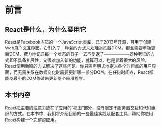 # 前言
## React是什么，为什么要用它
React是Facebook内部的一个JavaScript类库，已于2013年开源，可用于创建Web用户交互界面。它引入了一种新的方式来处理浏览器DOM。那些需要手动更新DOM、费力地记录每一个状态的日子一去不复返了——————这种老旧的方式即不具备扩展性，又很难加入新的功能，就算可以，也是冒着很大的风险。React使用新颖的方式解决了这些问题。你只需声明式地定义各个时间点的用户界面，而无需关系在数据变化时需要更新哪一部分DOM。在任何时间点，React都能以最小的DOM修改来更新整个应用程序。

## 本书内容
React把主要的注意力放在了应用的“视图”部分，没有限定于服务器交互和代码组织的方式。在本书中，我们将介绍目前的一些最佳实践及配套工具，帮助你使用React构建一个完整的应用。
